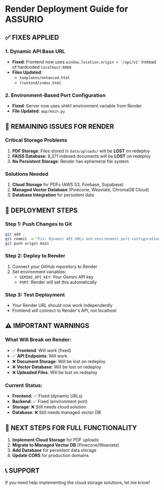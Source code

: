 # Render Deployment Guide for ASSURIO

## ✅ **FIXES APPLIED**

### 1. **Dynamic API Base URL**
- **Fixed**: Frontend now uses `window.location.origin + '/api/v1'` instead of hardcoded `localhost:8000`
- **Files Updated**: 
  - `templates/enhanced.html`
  - `frontend/index.html`

### 2. **Environment-Based Port Configuration**
- **Fixed**: Server now uses `$PORT` environment variable from Render
- **File Updated**: `app/main.py`

## 🚨 **REMAINING ISSUES FOR RENDER**

### **Critical Storage Problems**
1. **PDF Storage**: Files stored in `data/uploads/` will be **LOST** on redeploy
2. **FAISS Database**: 8,371 indexed documents will be **LOST** on redeploy
3. **No Persistent Storage**: Render has ephemeral file system

### **Solutions Needed**
1. **Cloud Storage** for PDFs (AWS S3, Firebase, Supabase)
2. **Managed Vector Database** (Pinecone, Weaviate, ChromaDB Cloud)
3. **Database Integration** for persistent data

## 🚀 **DEPLOYMENT STEPS**

### **Step 1: Push Changes to Git**
```bash
git add .
git commit -m "Fix: Dynamic API URLs and environment port configuration"
git push origin main
```

### **Step 2: Deploy to Render**
1. Connect your GitHub repository to Render
2. Set environment variables:
   - `GEMINI_API_KEY`: Your Gemini API key
   - `PORT`: Render will set this automatically

### **Step 3: Test Deployment**
- Your Render URL should now work independently
- Frontend will connect to Render's API, not localhost

## ⚠️ **IMPORTANT WARNINGS**

### **What Will Break on Render:**
- ✅ **Frontend**: Will work (fixed)
- ✅ **API Endpoints**: Will work
- ❌ **Document Storage**: Will be lost on redeploy
- ❌ **Vector Database**: Will be lost on redeploy
- ❌ **Uploaded Files**: Will be lost on redeploy

### **Current Status:**
- **Frontend**: ✅ Fixed (dynamic URLs)
- **Backend**: ✅ Fixed (environment port)
- **Storage**: ❌ Still needs cloud solution
- **Database**: ❌ Still needs managed vector DB

## 🔧 **NEXT STEPS FOR FULL FUNCTIONALITY**

1. **Implement Cloud Storage** for PDF uploads
2. **Migrate to Managed Vector DB** (Pinecone/Weaviate)
3. **Add Database** for persistent data storage
4. **Update CORS** for production domains

## 📞 **SUPPORT**
If you need help implementing the cloud storage solutions, let me know! 